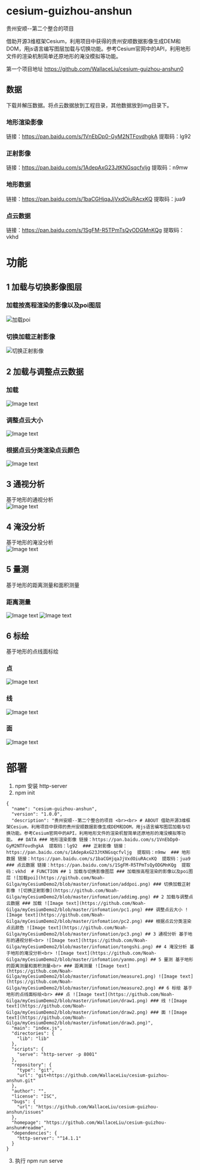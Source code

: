 # cesium-guizhou-anshun
贵州安顺--第二个整合的项目

借助开源3维框架Cesium，利用项目中获得的贵州安顺数据影像生成DEM和DOM，用js语言编写图层加载与切换功能。参考Cesium官网中的API，利用地形文件的渲染机制简单还原地形的淹没模拟等功能。

第一个项目地址 https://github.com/WallaceLiu/cesium-guizhou-anshun0

## 数据
下载并解压数据。将点云数据放到工程目录，其他数据放到img目录下。
### 地形渲染影像
链接：https://pan.baidu.com/s/1VnEbDp0-GyM2NTFovdhgkA 
提取码：lg92 
### 正射影像
链接：https://pan.baidu.com/s/1AdepAxG23JtKNGsqcfvljg 
提取码：n9mw 
### 地形数据
链接：https://pan.baidu.com/s/1baCGHjqaJjVxdOiuRAcxKQ 
提取码：jua9 
### 点云数据
链接：https://pan.baidu.com/s/1SgFM-R5TPmTsQyODGMnKQg 
提取码：vkhd 

# 功能
## 1 加载与切换影像图层
### 加载按高程渲染的影像以及poi图层
![加载poi](https://github.com/Noah-Gilga/myCesiumDemo2/blob/master/infomation/addpoi.png)
### 切换加载正射影像
![切换正射影像](https://github.com/Noah-Gilga/myCesiumDemo2/blob/master/infomation/addimg.png)
## 2 加载与调整点云数据
### 加载
![Image text](https://github.com/Noah-Gilga/myCesiumDemo2/blob/master/infomation/pc1.png)
### 调整点云大小
![Image text](https://github.com/Noah-Gilga/myCesiumDemo2/blob/master/infomation/pc2.png)
### 根据点云分类渲染点云颜色
![Image text](https://github.com/Noah-Gilga/myCesiumDemo2/blob/master/infomation/pc3.png)
## 3 通视分析
基于地形的通视分析<br>
![Image text](https://github.com/Noah-Gilga/myCesiumDemo2/blob/master/infomation/tongshi.png)
## 4 淹没分析
基于地形的淹没分析<br>
![Image text](https://github.com/Noah-Gilga/myCesiumDemo2/blob/master/infomation/yanmo.png)
## 5 量测
基于地形的距离测量和面积测量<br>
### 距离测量
![Image text](https://github.com/Noah-Gilga/myCesiumDemo2/blob/master/infomation/measure1.png)
![Image text](https://github.com/Noah-Gilga/myCesiumDemo2/blob/master/infomation/measure2.png)
## 6 标绘
基于地形的点线面标绘<br>
### 点
![Image text](https://github.com/Noah-Gilga/myCesiumDemo2/blob/master/infomation/draw1.png)
### 线
![Image text](https://github.com/Noah-Gilga/myCesiumDemo2/blob/master/infomation/draw2.png)
### 面
![Image text](https://github.com/Noah-Gilga/myCesiumDemo2/blob/master/infomation/draw3.png)

# 部署
1. npm 安装 http-server
2. npm init
```
{
  "name": "cesium-guizhou-anshun",
  "version": "1.0.0",
  "description": "贵州安顺--第二个整合的项目 <br><br> # ABOUT 借助开源3维框架Cesium，利用项目中获得的贵州安顺数据影像生成DEM和DOM，用js语言编写图层加载与切换功能。参考Cesium官网中的API，利用地形文件的渲染机智简单还原地形的淹没模拟等功能。 ## DATA ### 地形渲染影像 链接：https://pan.baidu.com/s/1VnEbDp0-GyM2NTFovdhgkA  提取码：lg92  ### 正射影像 链接：https://pan.baidu.com/s/1AdepAxG23JtKNGsqcfvljg  提取码：n9mw  ### 地形数据 链接：https://pan.baidu.com/s/1baCGHjqaJjVxdOiuRAcxKQ  提取码：jua9  ### 点云数据 链接：https://pan.baidu.com/s/1SgFM-R5TPmTsQyODGMnKQg  提取码：vkhd  # FUNCTION ## 1 加载与切换影像图层 ### 加载按高程渲染的影像以及poi图层 ![加载poi](https://github.com/Noah-Gilga/myCesiumDemo2/blob/master/infomation/addpoi.png) ### 切换加载正射影像 ![切换正射影像](https://github.com/Noah-Gilga/myCesiumDemo2/blob/master/infomation/addimg.png) ## 2 加载与调整点云数据 ### 加载 ![Image text](https://github.com/Noah-Gilga/myCesiumDemo2/blob/master/infomation/pc1.png) ### 调整点云大小 ![Image text](https://github.com/Noah-Gilga/myCesiumDemo2/blob/master/infomation/pc2.png) ### 根据点云分类渲染点云颜色 ![Image text](https://github.com/Noah-Gilga/myCesiumDemo2/blob/master/infomation/pc3.png) ## 3 通视分析 基于地形的通视分析<br> ![Image text](https://github.com/Noah-Gilga/myCesiumDemo2/blob/master/infomation/tongshi.png) ## 4 淹没分析 基于地形的淹没分析<br> ![Image text](https://github.com/Noah-Gilga/myCesiumDemo2/blob/master/infomation/yanmo.png) ## 5 量测 基于地形的距离测量和面积测量<br> ### 距离测量 ![Image text](https://github.com/Noah-Gilga/myCesiumDemo2/blob/master/infomation/measure1.png) ![Image text](https://github.com/Noah-Gilga/myCesiumDemo2/blob/master/infomation/measure2.png) ## 6 标绘 基于地形的点线面标绘<br> ### 点 ![Image text](https://github.com/Noah-Gilga/myCesiumDemo2/blob/master/infomation/draw1.png) ### 线 ![Image text](https://github.com/Noah-Gilga/myCesiumDemo2/blob/master/infomation/draw2.png) ### 面 ![Image text](https://github.com/Noah-Gilga/myCesiumDemo2/blob/master/infomation/draw3.png)",
  "main": "index.js",
  "directories": {
    "lib": "lib"
  },
  "scripts": {
    "serve": "http-server -p 8001"
  },
  "repository": {
    "type": "git",
    "url": "git+https://github.com/WallaceLiu/cesium-guizhou-anshun.git"
  },
  "author": "",
  "license": "ISC",
  "bugs": {
    "url": "https://github.com/WallaceLiu/cesium-guizhou-anshun/issues"
  },
  "homepage": "https://github.com/WallaceLiu/cesium-guizhou-anshun#readme",
  "dependencies": {
    "http-server": "^14.1.1"
  }
}
```
3. 执行 npm run serve
